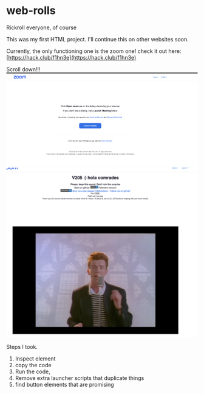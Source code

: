 # web-rolls


Rickroll everyone, of course

This was my first HTML project.
I'll continue this on other websites soon.

Currently, the only functioning one is the zoom one!
check it out here:
[https://hack.club/f1hn3e](https://hack.club/f1hn3e)

Scroll down!!! \
![zoom](https://github.com/V205Arduino/web-rolls/raw/main/assets/zoom.png "Title")\
![rickroll](https://github.com/V205Arduino/web-rolls/raw/main/assets/zoom-rickroll.png "Title")

Steps I took.
1. Inspect element
2. copy the code
3. Run the code,
4. Remove extra launcher scripts that duplicate things
5. find button elements that are promising 
